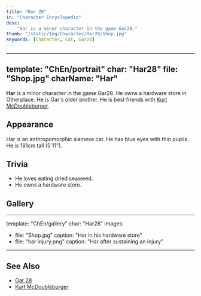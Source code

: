 ```yaml
---
title: "Har 28"
in: "Character Encyclopedia"
desc:
    "Har is a minor character in the game Gar28."
thumb: "/static/Img/Character/Har28/Shop.jpg"
keywords: [Character, Cat, Gar28]
---
```


---
template: "ChEn/portrait"
char: "Har28"
file: "Shop.jpg"
charName: "Har"
---

**Har** is a minor character in the game Gar28. He owns a hardware store in
Otherplace. He is Gar's older brother. He is best friends with [Kurt
McDoubleburger].

## Appearance

Har is an anthropomorphic siamese cat. He has blue eyes with thin pupils. He is
181cm tall (5'11").

## Trivia

* He loves eating dried seaweed.
* He owns a hardware store.

## Gallery

---
template: "ChEn/gallery"
char: "Har28"
images:
  - file: "Shop.jpg"
    caption: "Har in his hardware store"
  - file: "har injury.png"
    caption: "Har after sustaining an injury"
---

## See Also

* [Gar 28]
* [Kurt McDoubleburger]

[Gar 28]: /characters/Gar28
[Kurt McDoubleburger]: /characters/KurtMcDoubleburger
